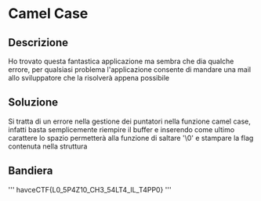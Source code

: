 # Camel Case

## Descrizione

Ho trovato questa fantastica applicazione ma sembra che dia qualche errore, per qualsiasi problema l'applicazione consente di mandare una mail allo sviluppatore che la risolverà appena possibile

## Soluzione

Si tratta di un errore nella gestione dei puntatori nella funzione camel case, infatti basta semplicemente riempire il buffer e inserendo come ultimo carattere lo spazio permetterà alla funzione di saltare '\0' e stampare la flag contenuta nella struttura

## Bandiera

'''
havceCTF{L0_5P4Z10_CH3_54LT4_IL_T4PP0}
'''

